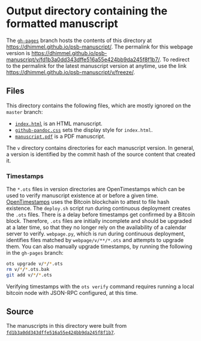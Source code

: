 # Output directory containing the formatted manuscript

The [`gh-pages`](https://github.com/dhimmel/psb-manuscript/tree/gh-pages) branch hosts the contents of this directory at https://dhimmel.github.io/psb-manuscript/.
The permalink for this webpage version is https://dhimmel.github.io/psb-manuscript/v/fd1b3a0dd343dffe516a55e424bb9da245f8f1b7/.
To redirect to the permalink for the latest manuscript version at anytime, use the link https://dhimmel.github.io/psb-manuscript/v/freeze/.

## Files

This directory contains the following files, which are mostly ignored on the `master` branch:

+ [`index.html`](index.html) is an HTML manuscript.
+ [`github-pandoc.css`](github-pandoc.css) sets the display style for `index.html`.
+ [`manuscript.pdf`](manuscript.pdf) is a PDF manuscript.

The `v` directory contains directories for each manuscript version.
In general, a version is identified by the commit hash of the source content that created it.

### Timestamps

The `*.ots` files in version directories are OpenTimestamps which can be used to verify manuscript existence at or before a given time.
[OpenTimestamps](https://opentimestamps.org/) uses the Bitcoin blockchain to attest to file hash existence.
The `deploy.sh` script run during continuous deployment creates the `.ots` files.
There is a delay before timestamps get confirmed by a Bitcoin block.
Therefore, `.ots` files are initially incomplete and should be upgraded at a later time, so that they no longer rely on the availability of a calendar server to verify.
`webpage.py`, which is run during continuous deployment, identifies files matched by `webpage/v/**/*.ots` and attempts to upgrade them.
You can also manually upgrade timestamps, by running the following in the `gh-pages` branch:

```sh
ots upgrade v/*/*.ots
rm v/*/*.ots.bak
git add v/*/*.ots
```

Verifying timestamps with the `ots verify` command requires running a local bitcoin node with JSON-RPC configured, at this time.

## Source

The manuscripts in this directory were built from
[`fd1b3a0dd343dffe516a55e424bb9da245f8f1b7`](https://github.com/dhimmel/psb-manuscript/commit/fd1b3a0dd343dffe516a55e424bb9da245f8f1b7).
